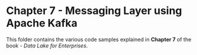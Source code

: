 # Chapter 7 - Messaging Layer using Apache Kafka

This folder contains the various code samples explained in **Chapter 7** of the book - *Data Lake for Enterprises*. 
